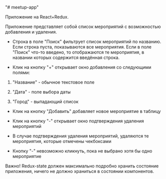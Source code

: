 "# meetup-app"

Приложение на React+Redux.


Приложение представляет собой список мероприятий с возможностью добавления и удаления.


* Строка в поле "Поиск" фильтрует список мероприятий по названию. Если строка пуста, показываются все мероприятия.
Если в поле "Поиск" что-то введено, то отображаются те мероприятия, в названии которых содержится введённая строка.


* Клик на кнопку "+" открывает окно добавления со следующими полями:

1. "Название" - обычное текстовое поле

2. "Дата" - поле выбора даты

3. "Город" - выпадающий список


* Клик на кнопку "Добавить" добавляет новое мероприятие в таблицу

* Клик на кнопку "-" открывает окно подтверждения удаления мероприятий

* В случае подтверждения удаления мероприятий, удаляются те мероприятия, которые отмечены чекбоксами

* Кнопку "-" невозможно кликнуть, пока не выбрано хотя бы одно мероприятие



Важно! Redux-state должен максимально подробно хранить состояние приложения, ничего не должно храниться в состоянии компонентов.
